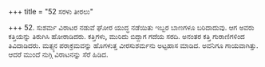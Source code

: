 +++
title = "52 ಸರಳು ತೀರಲು"

+++
52. ಸುಶರ್ಮ ವಿರಾಟರ ನಡುವೆ ಘೋರ ಯುದ್ಧ ನಡೆಯಿತು ಇಬ್ಬರ ಬಾಣಗಳೂ ಬರಿದಾದುವು. ಆಗ ಅವರು ಕತ್ತಿಯನ್ನು ತಿರುಗಿಸಿ ಹೋರಾಡಿದರು. ಕತ್ತಿಗಳು, ಮುರಿದು ಬಿದ್ದಾಗ ಗದೆಯ ಸರದಿ. ಅನಂತರ ಕತ್ತಿ ಗುರಾಣಿಗಳಿಂದ ತಿವಿದಾಡಿದರು. ಮತ್ಸ್ಯನ ಪರಾಕ್ರಮವನ್ನು ಹೊಗಳುತ್ತ ವೀರಸುಶರ್ಮನು ಅಟ್ಟಹಾಸ ಮಾಡಿದ. ಅವನಿಗೂ ಗಾಯವಾಗಿತ್ತು. ಆದರೆ ಮುಂದೆ ನುಗ್ಗಿ ವಿರಾಟನನ್ನು ಸೆರೆ ಹಿಡಿದ.
